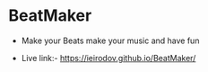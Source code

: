 # BeatMaker

- Make your Beats make your music and have fun


- Live link:- https://ieirodov.github.io/BeatMaker/
